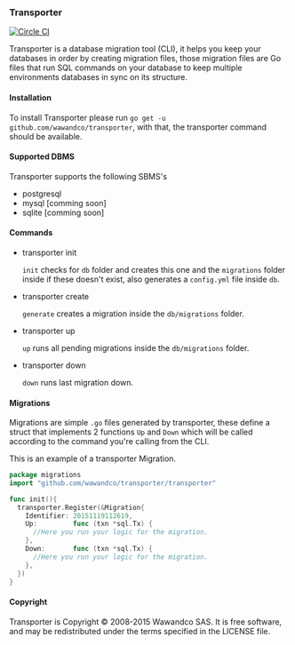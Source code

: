 ### Transporter

[![Circle CI](https://circleci.com/gh/wawandco/transporter.svg?style=svg&circle-token=93794e8b2f6b9b594822f00b72284f4928d21056)](https://circleci.com/gh/wawandco/transporter)

Transporter is a database migration tool (CLI), it helps you keep your databases in order by creating migration files, those migration files are Go files that run SQL commands on your database to keep multiple environments databases in sync on its structure.

#### Installation

To install Transporter please run `go get -u github.com/wawandco/transporter`, with that, the transporter command should be available.

#### Supported DBMS

Transporter supports the following SBMS's

- postgresql
- mysql [comming soon]
- sqlite [comming soon]

#### Commands

- transporter init

  `init` checks for `db` folder and creates this one and the `migrations` folder inside if these doesn't exist, also generates a `config.yml` file inside `db`.

- transporter create

  `generate` creates a migration inside the `db/migrations` folder.

- transporter up

  `up` runs all pending migrations inside the `db/migrations` folder.

- transporter down

  `down` runs last migration down.

#### Migrations

Migrations are simple `.go` files generated by transporter, these define a struct that implements 2 functions `Up` and `Down` which will be called according to the command you're calling from the CLI.

This is an example of a transporter Migration.

```go
package migrations
import "github.com/wawandco/transporter/transporter"

func init(){
  transporter.Register(&Migration{
    Identifier: 20151119112619,
    Up:         func (txn *sql.Tx) {
      //Here you run your logic for the migration.
    },
    Down:       func (txn *sql.Tx) {
      //Here you run your logic for the migration.
    },
  })
}
```

#### Copyright
Transporter is Copyright © 2008-2015 Wawandco SAS. It is free software, and may be redistributed under the terms specified in the LICENSE file.
